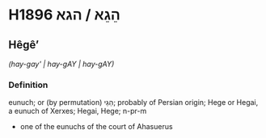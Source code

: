 # H1896 הֵגֵא / הגא

## Hêgêʼ

_(hay-gay' | hay-ɡAY | hay-ɡAY)_

### Definition

eunuch; or (by permutation) הֵגַי; probably of Persian origin; Hege or Hegai, a eunuch of Xerxes; Hegai, Hege; n-pr-m

- one of the eunuchs of the court of Ahasuerus
